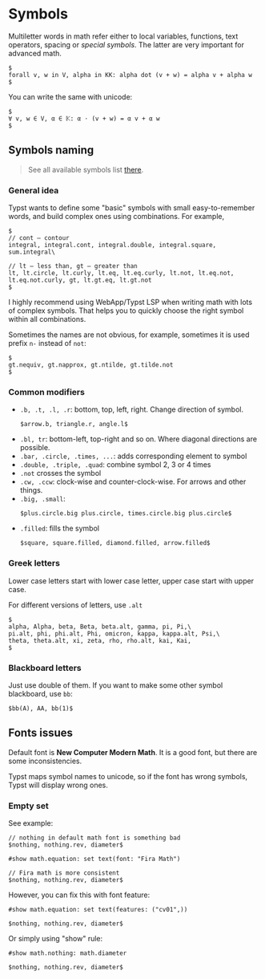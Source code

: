 # Symbols

Multiletter words in math refer either to local variables, functions, text operators, spacing or _special symbols_.
The latter are very important for advanced math.

```typ
$
forall v, w in V, alpha in KK: alpha dot (v + w) = alpha v + alpha w
$
```

You can write the same with unicode:

```typ
$
∀ v, w ∈ V, α ∈ 𝕂: α ⋅ (v + w) = α v + α w
$
```

## Symbols naming

> See all available symbols list [there](https://typst.app/docs/reference/symbols/sym/).

### General idea

Typst wants to define some "basic" symbols with small easy-to-remember words, and build complex ones using
combinations. For example,

```typ
$
// cont — contour
integral, integral.cont, integral.double, integral.square, sum.integral\

// lt — less than, gt — greater than
lt, lt.circle, lt.curly, lt.eq, lt.eq.curly, lt.not, lt.eq.not, lt.eq.not.curly, gt, lt.gt.eq, lt.gt.not
$
```

I highly recommend using WebApp/Typst LSP when writing math with lots of complex symbols.
That helps you to quickly choose the right symbol within all combinations.

Sometimes the names are not obvious, for example, sometimes it is used prefix `n-` instead of `not`:

```typ
$
gt.nequiv, gt.napprox, gt.ntilde, gt.tilde.not
$
```


### Common modifiers

- `.b, .t, .l, .r`: bottom, top, left, right. Change direction of symbol.
    ```typ
    $arrow.b, triangle.r, angle.l$
    ```
- `.bl, tr`: bottom-left, top-right and so on. Where diagonal directions are possible.
- `.bar, .circle, .times, ...`: adds corresponding element to symbol
- `.double, .triple, .quad`: combine symbol 2, 3 or 4 times
- `.not` crosses the symbol
- `.cw, .ccw`: clock-wise and counter-clock-wise. For arrows and other things.
- `.big, .small`:
    ```typ
    $plus.circle.big plus.circle, times.circle.big plus.circle$
    ```
- `.filled`: fills the symbol
    ```typ
    $square, square.filled, diamond.filled, arrow.filled$
    ```

### Greek letters

Lower case letters start with lower case letter, upper case start with upper case.

For different versions of letters, use `.alt`

```typ
$
alpha, Alpha, beta, Beta, beta.alt, gamma, pi, Pi,\
pi.alt, phi, phi.alt, Phi, omicron, kappa, kappa.alt, Psi,\
theta, theta.alt, xi, zeta, rho, rho.alt, kai, Kai,
$
```

### Blackboard letters

Just use double of them. If you want to make some other symbol blackboard, use `bb`:

```typ
$bb(A), AA, bb(1)$
```

## Fonts issues

Default font is **New Computer Modern Math**. It is a good font, but there are some inconsistencies.

Typst maps symbol names to unicode, so if the font has wrong symbols, Typst will display wrong ones.

### Empty set
See example:

```typ
// nothing in default math font is something bad
$nothing, nothing.rev, diameter$

#show math.equation: set text(font: "Fira Math")

// Fira math is more consistent
$nothing, nothing.rev, diameter$
```

However, you can fix this with font feature:

```typ
#show math.equation: set text(features: ("cv01",))

$nothing, nothing.rev, diameter$
```

Or simply using "show" rule:

```typ
#show math.nothing: math.diameter

$nothing, nothing.rev, diameter$
```